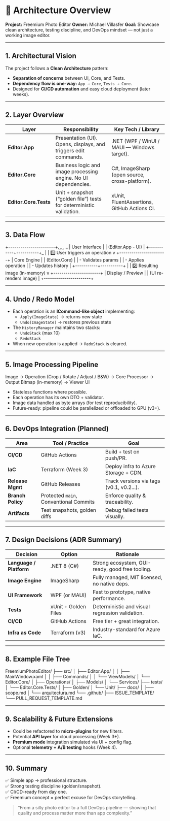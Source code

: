 # 🧩 Architecture Overview

**Project:** Freemium Photo Editor
**Owner:** Michael Villasfer
**Goal:** Showcase clean architecture, testing discipline, and DevOps mindset — not just a working image editor.

---

## 1. Architectural Vision

The project follows a **Clean Architecture** pattern:
- **Separation of concerns** between UI, Core, and Tests.
- **Dependency flow is one-way:** `App → Core`, `Tests → Core`.
- Designed for **CI/CD automation** and easy cloud deployment (later weeks).

---

## 2. Layer Overview

| Layer | Responsibility | Key Tech / Library |
|--------|----------------|--------------------|
| **Editor.App** | Presentation (UI). Opens, displays, and triggers edit commands. | .NET (WPF / WinUI / MAUI — Windows target). |
| **Editor.Core** | Business logic and image processing engine. No UI dependencies. | C#, ImageSharp (open source, cross-platform). |
| **Editor.Core.Tests** | Unit + snapshot (“golden file”) tests for deterministic validation. | xUnit, FluentAssertions, GitHub Actions CI. |

---

## 3. Data Flow
+-----------------------+␣␣ _
| User Interface |
| (Editor.App - UI) |
+-----------+-----------+_
|
| 1️⃣ User triggers an operation
v
+-----------------------+
| Core Engine |
| (Editor.Core) |
| - Validates params |
| - Applies operation |
| - Updates history |
+-----------+-----------+
|
| 2️⃣ Resulting image (in-memory)
v
+-----------------------+
| Display / Preview |
| (UI re-renders image) |
+-----------------------+

---

## 4. Undo / Redo Model

- Each operation is an **ICommand-like object** implementing:
  - `Apply(ImageState)` → returns new state
  - `Undo(ImageState)` → restores previous state  
- The `HistoryManager` maintains two stacks:
  - `UndoStack` (max 10)
  - `RedoStack`  
- When new operation is applied → `RedoStack` is cleared.

---

## 5. Image Processing Pipeline
Image → Operation (Crop / Rotate / Adjust / B&W)
→ Core Processor
→ Output Bitmap (in-memory)
→ Viewer UI


- Stateless functions where possible.  
- Each operation has its own DTO + validator.  
- Image data handled as byte arrays (for test reproducibility).  
- Future-ready: pipeline could be parallelized or offloaded to GPU (v3+).

---

## 6. DevOps Integration (Planned)

| Area | Tool / Practice | Goal |
|------|-----------------|------|
| **CI/CD** | GitHub Actions | Build + test on push/PR. |
| **IaC** | Terraform (Week 3) | Deploy infra to Azure Storage + CDN. |
| **Release Mgmt** | GitHub Releases | Track versions via tags (v0.1, v0.2...). |
| **Branch Policy** | Protected `main`, Conventional Commits | Enforce quality & traceability. |
| **Artifacts** | Test snapshots, golden diffs | Debug failed tests visually. |

---

## 7. Design Decisions (ADR Summary)

| Decision | Option | Rationale |
|-----------|---------|-----------|
| **Language / Platform** | .NET 8 (C#) | Strong ecosystem, GUI-ready, good free tooling. |
| **Image Engine** | ImageSharp | Fully managed, MIT licensed, no native deps. |
| **UI Framework** | WPF (or MAUI) | Fast to prototype, native performance. |
| **Tests** | xUnit + Golden Files | Deterministic and visual regression validation. |
| **CI/CD** | GitHub Actions | Free tier + great integration. |
| **Infra as Code** | Terraform (v3) | Industry-standard for Azure IaC. |

---

## 8. Example File Tree
FreemiumPhotoEditor/
├── src/
│ ├── Editor.App/
│ │ ├── MainWindow.xaml
│ │ ├── Commands/
│ │ └── ViewModels/
│ └── Editor.Core/
│ ├── Operations/
│ ├── Models/
│ └── Services/
├── tests/
│ └── Editor.Core.Tests/
│ ├── Golden/
│ └── Unit/
├── docs/
│ ├── scope.md
│ └── arquitectura.md
└── .github/
├── ISSUE_TEMPLATE/
└── PULL_REQUEST_TEMPLATE.md


---

## 9. Scalability & Future Extensions

- Could be refactored to **micro-plugins** for new filters.  
- Potential **API layer** for cloud processing (Week 3+).  
- **Premium mode** integration simulated via UI + config flag.  
- Optional **telemetry + A/B testing** hooks (Week 4).

---

## 10. Summary

✅ Simple app → professional structure.  
✅ Strong testing discipline (golden/snapshot).  
✅ CI/CD-ready from day one.  
✅ Freemium concept = perfect excuse for DevOps storytelling.

> “From a silly photo editor to a full DevOps pipeline — showing that quality and process matter more than app complexity.”

